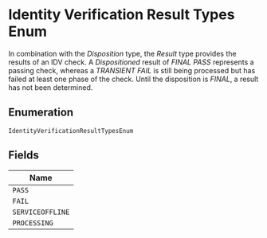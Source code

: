 
# Identity Verification Result Types Enum

In combination with the <i>Disposition</i> type, the <i>Result</i> type provides the results of an IDV check. A <i>Dispositioned</i> result of <i>FINAL PASS</i> represents a passing check, whereas a <i>TRANSIENT FAIL</i> is still being processed but has failed at least one phase of the check. Until the disposition is <i>FINAL</i>, a result has not been determined.

## Enumeration

`IdentityVerificationResultTypesEnum`

## Fields

| Name |
|  --- |
| `PASS` |
| `FAIL` |
| `SERVICEOFFLINE` |
| `PROCESSING` |


